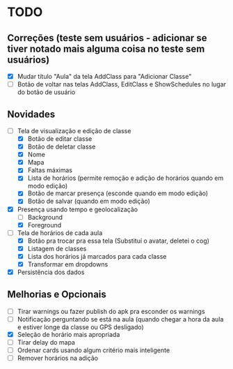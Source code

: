 # TODO

## Correções (teste sem usuários - adicionar se tiver notado mais alguma coisa no teste sem usuários)

- [x] Mudar título "Aula" da tela AddClass para "Adicionar Classe"
- [ ] Botão de voltar nas telas AddClass, EditClass e ShowSchedules no lugar do botão de usuário

## Novidades

- [ ] Tela de visualização e edição de classe
  - [x] Botão de editar classe
  - [x] Botão de deletar classe
  - [x] Nome
  - [x] Mapa
  - [x] Faltas máximas
  - [x] Lista de horários (permite remoção e adição de horários quando em modo edição)
  - [x] Botão de marcar presença (esconde quando em modo edição)
  - [x] Botão de salvar (quando em modo edição)
- [x] Presença usando tempo e geolocalização
  - [ ] Background
  - [x] Foreground
- [ ] Tela de horários de cada aula
  - [x] Botão pra trocar pra essa tela (Substituí o avatar, deletei o cog)
  - [x] Listagem de classes
  - [x] Lista dos horários já marcados para cada classe
  - [x] Transformar em dropdowns
- [x] Persistência dos dados

## Melhorias e Opcionais

- [ ] Tirar warnings ou fazer publish do apk pra esconder os warnings
- [ ] Notificação perguntando se está na aula (quando chegar a hora da aula e estiver longe da classe ou GPS desligado)
- [x] Seleção de horário mais apropriada
- [ ] Tirar delay do mapa
- [ ] Ordenar cards usando algum critério mais inteligente
- [ ] Remover horários na adição